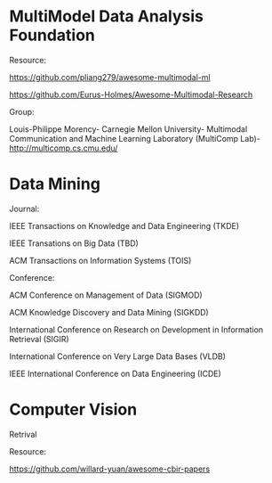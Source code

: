 # MultiModel Data Analysis Foundation

Resource:

https://github.com/pliang279/awesome-multimodal-ml

https://github.com/Eurus-Holmes/Awesome-Multimodal-Research

Group:

Louis-Philippe Morency-
Carnegie Mellon University-
Multimodal Communication and Machine Learning Laboratory (MultiComp Lab)-
http://multicomp.cs.cmu.edu/

# Data Mining

Journal:

IEEE Transactions on Knowledge and Data Engineering (TKDE)

IEEE Transations on Big Data (TBD)

ACM Transactions on Information Systems (TOIS)

Conference:

ACM Conference on Management of Data (SIGMOD)

ACM Knowledge Discovery and Data Mining (SIGKDD)

International Conference on Research on Development in Information Retrieval (SIGIR)

International Conference on Very Large Data Bases (VLDB)

IEEE International Conference on Data Engineering (ICDE)

# Computer Vision

Retrival

Resource:

https://github.com/willard-yuan/awesome-cbir-papers



